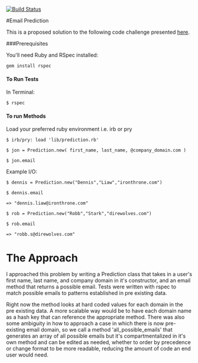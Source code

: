 [![Build Status](https://travis-ci.org/CentroDL/wdi_code_challenge.svg?branch=master)](https://travis-ci.org/CentroDL/wdi_code_challenge)

#Email Prediction

This is a proposed solution to the following code challenge presented [here](https://gist.github.com/h4w5/a4a3747c0368fcdec044).


###Prerequisites

You'll need Ruby and RSpec installed:

`gem install rspec`

#### To Run Tests

In Terminal:

`$ rspec`

#### To run Methods

Load your preferred ruby environment i.e. irb or pry

`$ irb/pry: load 'lib/prediction.rb'`

`$ jon = Prediction.new( first_name, last_name, @company_domain.com )`

`$ jon.email `

Example I/O:

`$ dennis = Prediction.new("Dennis","Liaw","ironthrone.com")`

`$ dennis.email`

	=> "dennis.liaw@ironthrone.com"

`$ rob = Prediction.new("Robb","Stark","direwolves.com")`

`$ rob.email`

	=> "robb.s@direwolves.com"

# The Approach

I approached this problem by writing a Prediction class that takes in a user's first name, last name, and company domain in it's constructor, and an email method that returns a possible email. Tests were written with rspec to match possible emails to patterns established in pre existing data.

Right now the method looks at hard coded values for each domain in the pre existing data. A more scalable way would be to have each domain name as a hash key that can reference the appropriate method. There was also some ambiguity in how to approach a case in which there is now pre-existing email domain, so we call a method 'all_possible_emails' that generates an array of all possible emails but it's compartmentalized in it's own method and can be edited as needed, whether to order by precedence or change format to be more readable, reducing the amount of code an end user would need.



